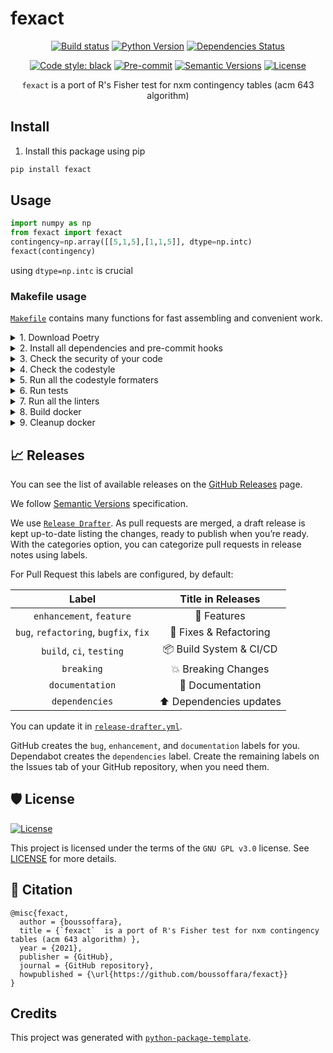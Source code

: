 # fexact

<div align="center">

[![Build status](https://github.com/boussoffara/fexact/workflows/build/badge.svg?branch=master&event=push)](https://github.com/boussoffara/fexact/actions?query=workflow%3Abuild)
[![Python Version](https://img.shields.io/pypi/pyversions/fexact.svg)](https://pypi.org/project/fexact/)
[![Dependencies Status](https://img.shields.io/badge/dependencies-up%20to%20date-brightgreen.svg)](https://github.com/boussoffara/fexact/pulls?utf8=%E2%9C%93&q=is%3Apr%20author%3Aapp%2Fdependabot)

[![Code style: black](https://img.shields.io/badge/code%20style-black-000000.svg)](https://github.com/psf/black)
[![Pre-commit](https://img.shields.io/badge/pre--commit-enabled-brightgreen?logo=pre-commit&logoColor=white)](https://github.com/boussoffara/fexact/blob/master/.pre-commit-config.yaml)
[![Semantic Versions](https://img.shields.io/badge/%F0%9F%9A%80-semantic%20versions-informational.svg)](https://github.com/boussoffara/fexact/releases)
[![License](https://img.shields.io/github/license/boussoffara/fexact)](https://github.com/boussoffara/fexact/blob/master/LICENSE)

`fexact` is a port of R's Fisher test for nxm contingency tables (acm 643 algorithm)

</div>

## Install

1. Install this package using pip

```bash
pip install fexact
```

## Usage

```python
import numpy as np
from fexact import fexact
contingency=np.array([[5,1,5],[1,1,5]], dtype=np.intc)
fexact(contingency)
```

using  `dtype=np.intc` is crucial

### Makefile usage

[`Makefile`](https://github.com/boussoffara/fexact/blob/master/Makefile) contains many functions for fast assembling and convenient work.

<details>
<summary>1. Download Poetry</summary>
<p>

```bash
make download-poetry
```

</p>
</details>

<details>
<summary>2. Install all dependencies and pre-commit hooks</summary>
<p>

```bash
make install
```

If you do not want to install pre-commit hooks, run the command with the NO_PRE_COMMIT flag:

```bash
make install NO_PRE_COMMIT=1
```

</p>
</details>

<details>
<summary>3. Check the security of your code</summary>
<p>

```bash
make check-safety
```

This command launches a `Poetry` and `Pip` integrity check as well as identifies security issues with `Safety` and `Bandit`. By default, the build will not crash if any of the items fail. But you can set `STRICT=1` for the entire build, or you can configure strictness for each item separately.

```bash
make check-safety STRICT=1
```

or only for `safety`:

```bash
make check-safety SAFETY_STRICT=1
```

multiple

```bash
make check-safety PIP_STRICT=1 SAFETY_STRICT=1
```

> List of flags for `check-safety` (can be set to `1` or `0`): `STRICT`, `POETRY_STRICT`, `PIP_STRICT`, `SAFETY_STRICT`, `BANDIT_STRICT`.

</p>
</details>

<details>
<summary>4. Check the codestyle</summary>
<p>

The command is similar to `check-safety` but to check the code style, obviously. It uses `Black`, `Darglint`, `Isort`, and `Mypy` inside.

```bash
make check-style
```

It may also contain the `STRICT` flag.

```bash
make check-style STRICT=1
```

> List of flags for `check-style` (can be set to `1` or `0`): `STRICT`, `BLACK_STRICT`, `DARGLINT_STRICT`, `ISORT_STRICT`, `MYPY_STRICT`.

</p>
</details>

<details>
<summary>5. Run all the codestyle formaters</summary>
<p>

Codestyle uses `pre-commit` hooks, so ensure you've run `make install` before.

```bash
make codestyle
```

</p>
</details>

<details>
<summary>6. Run tests</summary>
<p>

```bash
make test
```

</p>
</details>

<details>
<summary>7. Run all the linters</summary>
<p>

```bash
make lint
```

the same as:

```bash
make test && make check-safety && make check-style
```

> List of flags for `lint` (can be set to `1` or `0`): `STRICT`, `POETRY_STRICT`, `PIP_STRICT`, `SAFETY_STRICT`, `BANDIT_STRICT`, `BLACK_STRICT`, `DARGLINT_STRICT`, `ISORT_STRICT`, `MYPY_STRICT`.

</p>
</details>

<details>
<summary>8. Build docker</summary>
<p>

```bash
make docker
```

which is equivalent to:

```bash
make docker VERSION=latest
```

More information [here](https://github.com/boussoffara/fexact/tree/master/docker).

</p>
</details>

<details>
<summary>9. Cleanup docker</summary>
<p>

```bash
make clean_docker
```

or to remove all build

```bash
make clean
```

More information [here](https://github.com/boussoffara/fexact/tree/master/docker).

</p>
</details>

## 📈 Releases

You can see the list of available releases on the [GitHub Releases](https://github.com/boussoffara/fexact/releases) page.

We follow [Semantic Versions](https://semver.org/) specification.

We use [`Release Drafter`](https://github.com/marketplace/actions/release-drafter). As pull requests are merged, a draft release is kept up-to-date listing the changes, ready to publish when you’re ready. With the categories option, you can categorize pull requests in release notes using labels.

For Pull Request this labels are configured, by default:

|               **Label**               |  **Title in Releases**  |
| :-----------------------------------: | :---------------------: |
|       `enhancement`, `feature`        |       🚀 Features       |
| `bug`, `refactoring`, `bugfix`, `fix` | 🔧 Fixes & Refactoring  |
|       `build`, `ci`, `testing`        | 📦 Build System & CI/CD |
|              `breaking`               |   💥 Breaking Changes   |
|            `documentation`            |    📝 Documentation     |
|            `dependencies`             | ⬆️ Dependencies updates |

You can update it in [`release-drafter.yml`](https://github.com/boussoffara/fexact/blob/master/.github/release-drafter.yml).

GitHub creates the `bug`, `enhancement`, and `documentation` labels for you. Dependabot creates the `dependencies` label. Create the remaining labels on the Issues tab of your GitHub repository, when you need them.

## 🛡 License

[![License](https://img.shields.io/github/license/boussoffara/fexact)](https://github.com/boussoffara/fexact/blob/master/LICENSE)

This project is licensed under the terms of the `GNU GPL v3.0` license. See [LICENSE](https://github.com/boussoffara/fexact/blob/master/LICENSE) for more details.

## 📃 Citation

```
@misc{fexact,
  author = {boussoffara},
  title = {`fexact`  is a port of R's Fisher test for nxm contingency tables (acm 643 algorithm) },
  year = {2021},
  publisher = {GitHub},
  journal = {GitHub repository},
  howpublished = {\url{https://github.com/boussoffara/fexact}}
}
```

## Credits

This project was generated with [`python-package-template`](https://github.com/TezRomacH/python-package-template).
